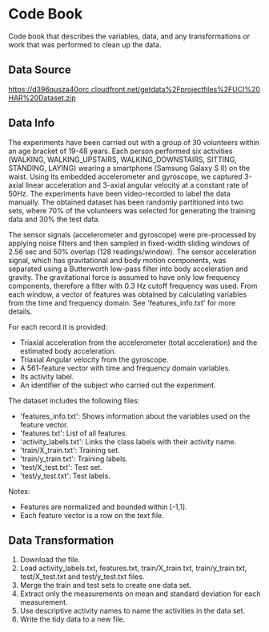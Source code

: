 
# Code Book

Code book that describes the variables, data, and any transformations or work that was performed to clean up the data.

## Data Source

https://d396qusza40orc.cloudfront.net/getdata%2Fprojectfiles%2FUCI%20HAR%20Dataset.zip

## Data Info

The experiments have been carried out with a group of 30 volunteers within an age bracket of 19-48 years. Each person performed six activities (WALKING, WALKING_UPSTAIRS, WALKING_DOWNSTAIRS, SITTING, STANDING, LAYING) wearing a smartphone (Samsung Galaxy S II) on the waist. Using its embedded accelerometer and gyroscope, we captured 3-axial linear acceleration and 3-axial angular velocity at a constant rate of 50Hz. The experiments have been video-recorded to label the data manually. The obtained dataset has been randomly partitioned into two sets, where 70% of the volunteers was selected for generating the training data and 30% the test data. 

The sensor signals (accelerometer and gyroscope) were pre-processed by applying noise filters and then sampled in fixed-width sliding windows of 2.56 sec and 50% overlap (128 readings/window). The sensor acceleration signal, which has gravitational and body motion components, was separated using a Butterworth low-pass filter into body acceleration and gravity. The gravitational force is assumed to have only low frequency components, therefore a filter with 0.3 Hz cutoff frequency was used. From each window, a vector of features was obtained by calculating variables from the time and frequency domain. See 'features_info.txt' for more details. 

For each record it is provided:

- Triaxial acceleration from the accelerometer (total acceleration) and the estimated body acceleration.
- Triaxial Angular velocity from the gyroscope. 
- A 561-feature vector with time and frequency domain variables. 
- Its activity label. 
- An identifier of the subject who carried out the experiment.

The dataset includes the following files:

- 'features_info.txt': Shows information about the variables used on the feature vector.
- 'features.txt': List of all features.
- 'activity_labels.txt': Links the class labels with their activity name.
- 'train/X_train.txt': Training set.
- 'train/y_train.txt': Training labels.
- 'test/X_test.txt': Test set.
- 'test/y_test.txt': Test labels.

Notes: 

- Features are normalized and bounded within [-1,1].
- Each feature vector is a row on the text file.

## Data Transformation

1. Download the file.
2. Load activity_labels.txt, features.txt, train/X_train.txt, train/y_train.txt, test/X_test.txt and test/y_test.txt files.
3. Merge the train and test sets to create one data set.
4. Extract only the measurements on mean and standard deviation for each measurement.
5. Use descriptive activity names to name the activities in the data set.
6. Write the tidy data to a new file.
